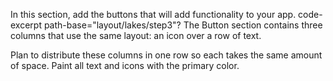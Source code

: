 In this section, add the buttons that will add functionality to your app.
code-excerpt path-base="layout/lakes/step3"?
The Button section contains three columns that use the same layout:
an icon over a row of text.

Plan to distribute these columns in one row so each takes the same
amount of space. Paint all text and icons with the primary color.
